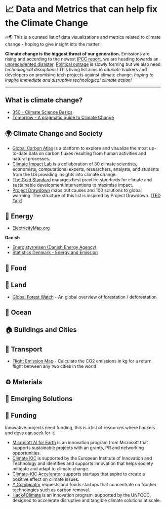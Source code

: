 # 📈 Data and Metrics that can help fix the Climate Change

🔥🌏 This is a curated list of data visualizations and metrics related to climate change - hoping to give insight into the matter!

**Climate change is the biggest threat of our generation.** Emissions are rising and according to the newest [IPCC report](https://www.ipcc.ch/sr15/), we are heading towards an [unprecedented disaster](https://www.nytimes.com/interactive/2018/10/07/climate/ipcc-report-half-degree.html).
[Political outrage](https://rebellion.earth/) is slowly forming but we also need *technological disruptions*! This living list aims to *educate* hackers and developers on promising tech projects against climate change, *hoping to inspire immediate and disruptive technological climate action!*

---

##  What is climate change?
- [350 - Climate Science Basics](https://350.org/science/)
- [Tomorrow - A pragmatic guide to Climate Change](https://www.tmrow.com/climatechange.html)

## 🌍 Climate Change and Society
- [Global Carbon Atlas](http://www.globalcarbonatlas.org) is a platform to explore and visualize the most up-to-date data on carbon fluxes resulting from human activities and natural processes.
- [Climate Impact Lab](http://www.impactlab.org/) is a collaboration of 30 climate scientists, economists, computational experts, researchers, analysts, and students from the US providing insights into climate change.
- [The Gold Standard](https://www.goldstandard.org) manages best practice standards for climate and sustainable development interventions to maximise impact.
- [Project Drawdown](https://www.drawdown.org/solutions) maps out causes and 100 solutions to global warming. The structure of this list is inspired by Project Drawdown. [[TED Talk](https://www.ted.com/talks/chad_frischmann_100_solutions_to_climate_change#t-1009931)]


## 🔌 Energy 
- [ElectricityMap.org](http://electricitymap.org)

**Danish**
* [Energistyrrelsen (Danish Energy Agency)](https://ens.dk/service/statistik-data-noegletal-og-kort)
* [Statistics Denmark - Energy and Emission](https://www.dst.dk/da/Statistik/emner/geografi-miljoe-og-energi/groent-nationalregnskab/energi-og-emissioner)

## 🌾 Food 

## 🌲 Land
- [Global Forest Watch](https://www.globalforestwatch.org/map) - An global overview of forestation / deforestation

## 🐠 Ocean

## 🏠 Buildings and Cities 

## 🚗 Transport 

- [Flight Emission Map](http://flightemissionmap.org) - Calculate the CO2 emissions in kg for a return flight between any two cities in the world

## ♻ Materials 

## 🔮 Emerging Solutions

## 💸 Funding 

Innovative projects need funding, this is a list of resources where hackers and devs can seek for it.

- [Microsoft AI for Earth](https://www.microsoft.com/en-us/ai-for-earth/grants) is an innovation program from Microsoft that supports sustainable projects with an grants, PR and networking opportunities.
- [Climate KIC](https://www.climate-kic.org) is supported by the European Institute of Innovation and Technology and identifies and supports innovation that helps society mitigate and adapt to climate change.
- [Climate-KIC Accelerator](http://www.climate-kic-dach.org/) supports startups that aspire to create a positive effect on climate issues.
- [Y Combinator](http://carbon.ycombinator.com/) requests and funds startups that concentrate on frontier technologies such as carbon removal.
- [Hack4Climate](https://hack4climate.org) is an innovation program, supported by the UNFCCC, designed to accelerate disruptive and tangible climate solutions at scale.   






